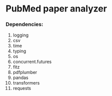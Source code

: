# PubMed paper analyzer


### Dependencies:
1. logging
2. csv
3. time
4. typing
5. os
6. concurrent.futures
7. fitz
8. pdfplumber
9. pandas
10. transformers
11. requests
